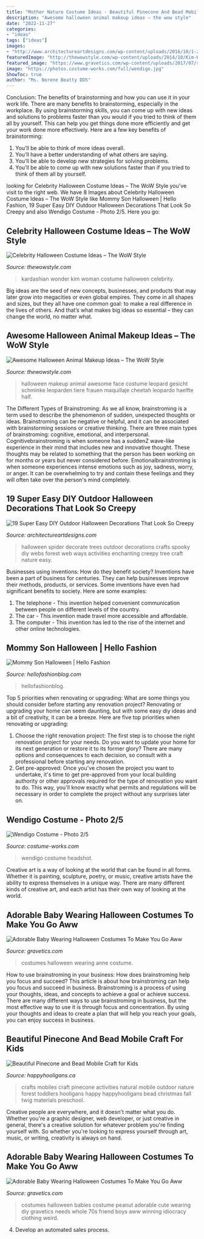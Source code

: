 ```yaml
---
title: "Mother Nature Costume Ideas - Beautiful Pinecone And Bead Mobile Craft For Kids"
description: "Awesome halloween animal makeup ideas – the wow style"
date: "2022-11-27"
categories:
- "ideas"
tags: ["ideas"]
images:
- "http://www.architectureartdesigns.com/wp-content/uploads/2016/10/1-2.jpg"
featuredImage: "http://thewowstyle.com/wp-content/uploads/2014/10/Kim-Kardashian-as-Wonder-Woman.jpg"
featured_image: "https://www.gravetics.com/wp-content/uploads/2017/07/raggedy-anne-costume.jpg"
image: "https://photos.costume-works.com/full/wendigo.jpg"
ShowToc: true
author: "Ms. Norene Beatty DDS"
---
```



Conclusion: The benefits of brainstorming and how you can use it in your work life.
There are many benefits to brainstorming, especially in the workplace. By using brainstorming skills, you can come up with new ideas and solutions to problems faster than you would if you tried to think of them all by yourself. This can help you get things done more efficiently and get your work done more effectively. Here are a few key benefits of brainstorming:
1. You’ll be able to think of more ideas overall.
2. You’ll have a better understanding of what others are saying.
3. You’ll be able to develop new strategies for solving problems.
4. You’ll be able to come up with new solutions faster than if you tried to think of them all by yourself.

	

		
looking for Celebrity Halloween Costume Ideas – The WoW Style you've visit to the right web. We have 8 Images about Celebrity Halloween Costume Ideas – The WoW Style like Mommy Son Halloween | Hello Fashion, 19 Super Easy DIY Outdoor Halloween Decorations That Look So Creepy and also Wendigo Costume - Photo 2/5. Here you go:
		
    
## Celebrity Halloween Costume Ideas – The WoW Style

<img loading=lazy src="http://thewowstyle.com/wp-content/uploads/2014/10/Kim-Kardashian-as-Wonder-Woman.jpg" onerror="this.onerror=null;this.src='https://tse3.mm.bing.net/th?id=OIP.SOtpuLJB1b2-p__OQepQewHaLH&amp;pid=15.1';" alt="Celebrity Halloween Costume Ideas – The WoW Style">

_Source: thewowstyle.com_

>kardashian wonder kim woman costume halloween celebrity. 

	

Big ideas are the seed of new concepts, businesses, and products that may later grow into megacities or even global empires. They come in all shapes and sizes, but they all have one common goal: to make a real difference in the lives of others. And that’s what makes big ideas so essential – they can change the world, no matter what.

    
## Awesome Halloween Animal Makeup Ideas – The WoW Style

<img loading=lazy src="http://thewowstyle.com/wp-content/uploads/2016/06/Animal-Halloween-Face-Makeup.jpg" onerror="this.onerror=null;this.src='https://tse3.mm.bing.net/th?id=OIP.EKZGj5AUmDHF2860piziWgHaLE&amp;pid=15.1';" alt="Awesome Halloween Animal Makeup Ideas – The WoW Style">

_Source: thewowstyle.com_

>halloween makeup animal awesome face costume leopard gesicht schminke leoparden tiere frauen maquillaje cheetah leopardo haelfte half. 

	

The Different Types of Brainstroming:
As we all know, brainstroming is a term used to describe the phenomenon of sudden, unexpected thoughts or ideas. Brainstroming can be negative or helpful, and it can be associated with brainstorming sessions or creative thinking. There are three main types of brainstroming: cognitive, emotional, and interpersonal. 
Cognitivebrainstroming is when someone has a suddenZ wave-like experience in their mind that includes new and innovative thought. These thoughts may be related to something that the person has been working on for months or years but never considered before. Emotionalbrainstroming is when someone experiences intense emotions such as joy, sadness, worry, or anger. It can be overwhelming to try and contain these feelings and they will often take over the person's mind completely.

    
## 19 Super Easy DIY Outdoor Halloween Decorations That Look So Creepy

<img loading=lazy src="http://www.architectureartdesigns.com/wp-content/uploads/2016/10/1-2.jpg" onerror="this.onerror=null;this.src='https://tse1.mm.bing.net/th?id=OIP.EF9Y1WbHxu9cMObRTi4Q2gHaLH&amp;pid=15.1';" alt="19 Super Easy DIY Outdoor Halloween Decorations That Look So Creepy">

_Source: architectureartdesigns.com_

>halloween spider decorate trees outdoor decorations crafts spooky diy webs forest web ways activities enchanting creepy tree craft nature easy. 

	

Businesses using inventions: How do they benefit society?
Inventions have been a part of business for centuries. They can help businesses improve their methods, products, or services.  Some inventions have even had significant benefits to society. Here are some examples: 
1. The telephone - This invention helped convenient communication between people on different levels of the country.
2. The car - This invention made travel more accessible and affordable.
3. The computer - This invention has led to the rise of the internet and other online technologies.

    
## Mommy Son Halloween | Hello Fashion

<img loading=lazy src="https://www.hellofashionblog.com/wp-content/uploads/2016/10/19.jpg" onerror="this.onerror=null;this.src='https://tse3.mm.bing.net/th?id=OIP.bgNd6Eh2sn2DL6OwdQ5jBgHaLF&amp;pid=15.1';" alt="Mommy Son Halloween | Hello Fashion">

_Source: hellofashionblog.com_

>hellofashionblog. 

	

Top 5 priorities when renovating or upgrading: What are some things you should consider before starting any renovation project?
Renovating or upgrading your home can seem daunting, but with some easy diy ideas and a bit of creativity, it can be a breeze. Here are five top priorities when renovating or upgrading: 
1. Choose the right renovation project: The first step is to choose the right renovation project for your needs. Do you want to update your home for its next generation or restore it to its former glory? There are many options and consequences to each decision, so consult with a professional before starting any renovation. 
2. Get pre-approved: Once you've chosen the project you want to undertake, it's time to get pre-approved from your local building authority or other approvals required for the type of renovation you want to do. This way, you'll know exactly what permits and regulations will be necessary in order to complete the project without any surprises later on.

    
## Wendigo Costume - Photo 2/5

<img loading=lazy src="https://photos.costume-works.com/full/wendigo.jpg" onerror="this.onerror=null;this.src='https://tse3.mm.bing.net/th?id=OIP.oAPS9fIFjSs5hCXZ2kCt6gHaJ6&amp;pid=15.1';" alt="Wendigo Costume - Photo 2/5">

_Source: costume-works.com_

>wendigo costume headshot. 

	

Creative art is a way of looking at the world that can be found in all forms. Whether it is painting, sculpture, poetry, or music, creative artists have the ability to express themselves in a unique way. There are many different kinds of creative art, and each artist has their own way of looking at the world.

    
## Adorable Baby Wearing Halloween Costumes To Make You Go Aww

<img loading=lazy src="https://www.gravetics.com/wp-content/uploads/2017/07/raggedy-anne-costume.jpg" onerror="this.onerror=null;this.src='https://tse2.mm.bing.net/th?id=OIP.eBqBQjFdWEFraha_YnD14gDHEs&amp;pid=15.1';" alt="Adorable Baby Wearing Halloween Costumes To Make You Go Aww">

_Source: gravetics.com_

>costumes halloween wearing anne costume. 

	

How to use brainstroming in your business: How does brainstroming help you focus and succeed?
This article is about how brainstroming can help you focus and succeed in business. Brainstroming is a process of using your thoughts, ideas, and concepts to achieve a goal or achieve success. There are many different ways to use brainstroming in business, but the most effective way to use it is through focus and concentration. By using your thoughts and ideas to create a plan that will help you reach your goals, you can enjoy success in business.

    
## Beautiful Pinecone And Bead Mobile Craft For Kids

<img loading=lazy src="https://happyhooligans.ca/wp-content/uploads/2016/10/Bead-and-Pinecone-Mobile-craft-for-kids-.jpg" onerror="this.onerror=null;this.src='https://tse2.mm.bing.net/th?id=OIP.-nPdziqk7PZb-Lg2WJN4OgAAAA&amp;pid=15.1';" alt="Beautiful Pinecone and Bead Mobile Craft for Kids">

_Source: happyhooligans.ca_

>crafts mobiles craft pinecone activities natural mobile outdoor nature forest toddlers hooligans happy happyhooligans bead christmas fall twig materials preschool. 

	

Creative people are everywhere, and it doesn't matter what you do. Whether you're a graphic designer, web developer, or just creative in general, there's a creative solution for whatever problem you're finding yourself with. So whether you're looking to express yourself through art, music, or writing, creativity is always on hand.

    
## Adorable Baby Wearing Halloween Costumes To Make You Go Aww

<img loading=lazy src="https://www.gravetics.com/wp-content/uploads/2017/07/Peanut-girl.jpg" onerror="this.onerror=null;this.src='https://tse2.mm.bing.net/th?id=OIP.UaD6WWyxIKAHEIPLO4Tl1QHaLH&amp;pid=15.1';" alt="Adorable Baby Wearing Halloween Costumes To Make You Go Aww">

_Source: gravetics.com_

>costumes halloween babies costume peanut adorable cute wearing diy gravetics needs whole 70s friend boys aww winning idiocracy clothing weird. 

	

4. Develop an automated sales process.

